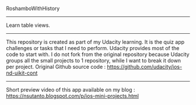 RoshamboWithHistory
*****
Learn table views.
*****
This repository is created as part of my Udacity learning. It is the quiz app challenges or tasks that I need to perform. Udacity provides most of the code to start with. I do not fork from the original repository because Udacity groups all the small projects to 1 repository, while I want to break it down per project. Original Github source code : https://github.com/udacity/ios-nd-uikit-cont
*****
Short preview video of this app available on my blog : https://nsutanto.blogspot.com/p/ios-mini-projects.html
